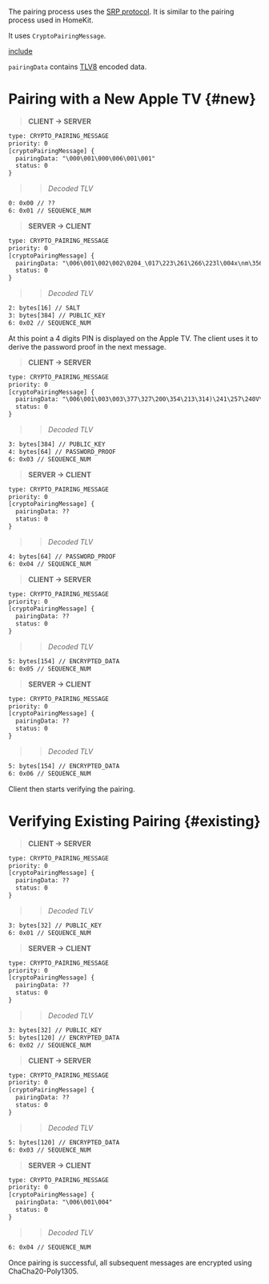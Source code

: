 The pairing process uses the [SRP protocol](https://en.wikipedia.org/wiki/Secure_Remote_Password_protocol).
It is similar to the pairing process used in HomeKit.

It uses `CryptoPairingMessage`.

[include](../protobuf/CryptoPairingMessage.proto)

`pairingData` contains [TLV8](https://en.wikipedia.org/wiki/Type-length-value) encoded data.

# Pairing with a New Apple TV {#new}

> **CLIENT -> SERVER**
```txt
type: CRYPTO_PAIRING_MESSAGE
priority: 0
[cryptoPairingMessage] {
  pairingData: "\000\001\000\006\001\001"
  status: 0
}
```

>> *Decoded TLV*
```txt
0: 0x00 // ??
6: 0x01 // SEQUENCE_NUM
```

> **SERVER -> CLIENT**
```txt
type: CRYPTO_PAIRING_MESSAGE
priority: 0
[cryptoPairingMessage] {
  pairingData: "\006\001\002\002\0204_\017\223\261\266\223l\004x\nm\356Jlw\003\377\265rK\301\017\'\227\374\"yUG\321\253mB\213\233\226\212\353\003C\225\302}[qQ\350\376A\262\251\367@\356\246\037\304\305g\020\315\231Z\306-\377\016\200\324>\010f\t\'\305\200<m\334V\\\206\345#\276T\310\316\322\034\340C\215\265\326F\0344\321\225\010\354\342\276!\320\311\276\200G\021.\352O\357)\'\277I\205\272^s\0330\035\267U\377\233MpF\213\000\235\244\006\277\255\t\227\273\000VX\370f\341i\357,D\202\234\213D\377\247\217Y\266T\223\\\302\322T\352\377\ng|\315\357\354\341c\3267\366\277\0021v]w\364\247(\362aM\326\230-\277.\314=n:\275\004X\006q\025\332XZ/\271\273\333\334g\2523}l\006\276\031\322\002UD\252\252\3426\264\030\177\271\3160-2\346\214\352\262I\267\317\025x\322!\3416\267\\\314\010Z\204\317\260m\r\334\340\367\352\205\233\3509\224\003\201>\371]\027\200\266\235\330\212\256m\315\253W\234\'V\313\357\365D2\370\227(\272\014P\364\010\023b\016z\207\027\270\213\266G\314\nFU\226)\265=\345\257\246\274L\036u-\326u\326O\233`\303\254\026\304L\003I\223\247\\1`\243\231:C\221\005\\E\355\347\3079/}\033\237\353\357Sn\263)\237r8\020\260.\177\217|\246\260\036/\331\251\254\261\006\232\223\317\374y\030c\314>Y\217:\200\277\336"
  status: 0
}
```

>> *Decoded TLV*
```txt
2: bytes[16] // SALT
3: bytes[384] // PUBLIC_KEY
6: 0x02 // SEQUENCE_NUM
```

At this point a 4 digits PIN is displayed on the Apple TV.
The client uses it to derive the password proof in the next message.

> **CLIENT -> SERVER**
```txt
type: CRYPTO_PAIRING_MESSAGE
priority: 0
[cryptoPairingMessage] {
  pairingData: "\006\001\003\003\377\327\200\354\213\314)\241\257\240V\357L\027\361\356\017\256\244!\016\r\364\'U\217C\nP[Hx@\221\316\225\353\311\2676Sw\235\034\374\347O\235\333\234ZS\037\214\372\3542\374\262r\244\003\345| \204\017\024\331\351\364j\361\340\237\2771\001^*V4\377\013\216\251\207\221\260\017\027\027\276\252x)\333\034\327rD\345\366\t\312\370%\256\237X\006\340]\271d\004\244\377\371;\256H\207\2537y[\364N#W|\367\034\240A5!\033B\336\227\203\001\203sf:<\365\272\263t\204P\022p\2045r\236u\035i+\316\242\004T\023\217\373\214\316\232j\315#\220@H\000o\t\304\365\263\230B\266\204ns\213\220\320\222\021I\016\334%\031\252y\206\347\236\370\0162\215/U\312ATb\324W=\253\267(\207\270\342\356\304\244\344%\030\035\002\376j\314\321\'O\227D\330Z\264g\016\315:\037\232\033\350-}\003\201\330\353eC\250\342\241\365\273\345\010k\356T\343\210)\307$\376\347]C\031]\177x\201\204\203\031\020A<\333\220\006\355t=\272\375|\033z]\3706\206Q\225\263\254\033PT\347\370t\352\215\351\215\320SR\374w\250\227U\004\317\320\210W\000\352Q\250\302\300\317Mu!\025\352\271}/\214\303\352\342\247gL\372\\Q\362W2\020\312X\321\n\253;?\310\366b-\226\205\230\031\303\027\370\223zv\235\006\017\004@\360\251\213\336\315?\n`9\315\01070?r\000\275\3236|\032\326\265\365\225\325R\320\\Q\246\227\344\216\374\t7._\375\005\224\213\253k\323\266\214\223\353^\204\337\211`+\215\334tF \352\232\211"
  status: 0
}
```

>> *Decoded TLV*
```txt
3: bytes[384] // PUBLIC_KEY
4: bytes[64] // PASSWORD_PROOF
6: 0x03 // SEQUENCE_NUM
```

> **SERVER -> CLIENT**
```txt
type: CRYPTO_PAIRING_MESSAGE
priority: 0
[cryptoPairingMessage] {
  pairingData: ??
  status: 0
}
```

>> *Decoded TLV*
```txt
4: bytes[64] // PASSWORD_PROOF
6: 0x04 // SEQUENCE_NUM
```

> **CLIENT -> SERVER**
```txt
type: CRYPTO_PAIRING_MESSAGE
priority: 0
[cryptoPairingMessage] {
  pairingData: ??
  status: 0
}
```

>> *Decoded TLV*
```txt
5: bytes[154] // ENCRYPTED_DATA
6: 0x05 // SEQUENCE_NUM
```

> **SERVER -> CLIENT**
```txt
type: CRYPTO_PAIRING_MESSAGE
priority: 0
[cryptoPairingMessage] {
  pairingData: ??
  status: 0
}
```

>> *Decoded TLV*
```txt
5: bytes[154] // ENCRYPTED_DATA
6: 0x06 // SEQUENCE_NUM
```

Client then starts verifying the pairing.

# Verifying Existing Pairing {#existing}

> **CLIENT -> SERVER**
```txt
type: CRYPTO_PAIRING_MESSAGE
priority: 0
[cryptoPairingMessage] {
  pairingData: ??
  status: 0
}
```

>> *Decoded TLV*
```txt
3: bytes[32] // PUBLIC_KEY
6: 0x01 // SEQUENCE_NUM
```

> **SERVER -> CLIENT**
```txt
type: CRYPTO_PAIRING_MESSAGE
priority: 0
[cryptoPairingMessage] {
  pairingData: ??
  status: 0
}
```

>> *Decoded TLV*
```txt
3: bytes[32] // PUBLIC_KEY
5: bytes[120] // ENCRYPTED_DATA
6: 0x02 // SEQUENCE_NUM
```

> **CLIENT -> SERVER**
```txt
type: CRYPTO_PAIRING_MESSAGE
priority: 0
[cryptoPairingMessage] {
  pairingData: ??
  status: 0
}
```

>> *Decoded TLV*
```txt
5: bytes[120] // ENCRYPTED_DATA
6: 0x03 // SEQUENCE_NUM
```

> **SERVER -> CLIENT**
```txt
type: CRYPTO_PAIRING_MESSAGE
priority: 0
[cryptoPairingMessage] {
  pairingData: "\006\001\004"
  status: 0
}
```

>> *Decoded TLV*
```txt
6: 0x04 // SEQUENCE_NUM
```

Once pairing is successful, all subsequent messages are encrypted using ChaCha20-Poly1305.
